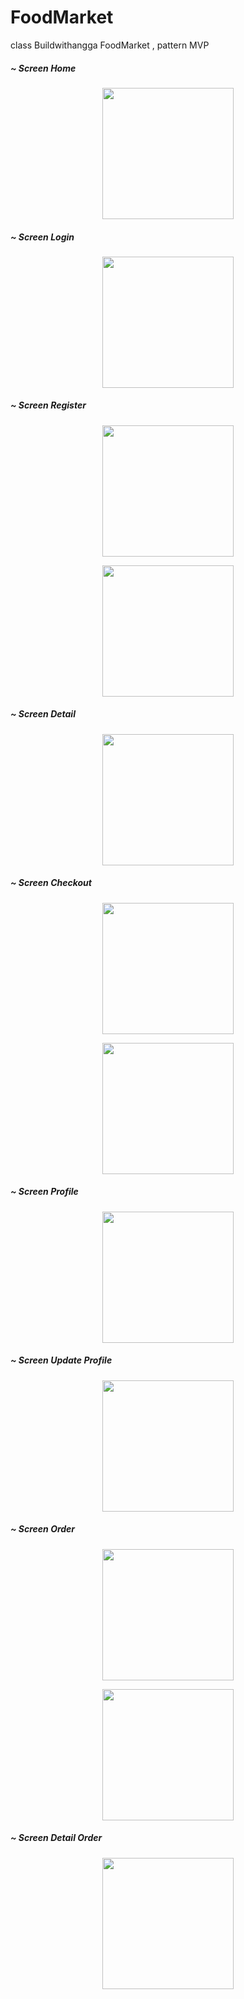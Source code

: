 # FoodMarket
class Buildwithangga FoodMarket , pattern MVP


##### ~ Screen Home
<p align=center> 
  <img src="https://github.com/hfdzafrnsyh/FoodMarket/blob/master/home.png" width=210px /> 
</p>


##### ~ Screen Login
<p align=center> 
  <img src="https://github.com/hfdzafrnsyh/FoodMarket/blob/master/login.png" width=210px /> 
</p>


##### ~ Screen Register
<p align=center> 
  <img src="https://github.com/hfdzafrnsyh/FoodMarket/blob/master/register.png" width=210px /> 
</p>

<p align=center> 
  <img src="https://github.com/hfdzafrnsyh/FoodMarket/blob/master/registerTwo.png" width=210px /> 
</p>


##### ~ Screen Detail
<p align=center> 
  <img src="https://github.com/hfdzafrnsyh/FoodMarket/blob/master/detail.png" width=210px /> 
</p>


##### ~ Screen Checkout
<p align=center> 
  <img src="https://github.com/hfdzafrnsyh/FoodMarket/blob/master/checkoutPayment.png" width=210px /> 
</p>

<p align=center> 
  <img src="https://github.com/hfdzafrnsyh/FoodMarket/blob/master/checkoutSuccess.png" width=210px /> 
</p>


##### ~ Screen Profile
<p align=center> 
  <img src="https://github.com/hfdzafrnsyh/FoodMarket/blob/master/profile.png" width=210px /> 
</p>

##### ~ Screen Update Profile
<p align=center> 
  <img src="https://github.com/hfdzafrnsyh/FoodMarket/blob/master/updateProfile.png" width=210px /> 
</p>


##### ~ Screen Order
<p align=center> 
  <img src="https://github.com/hfdzafrnsyh/FoodMarket/blob/master/orderProgress.png" width=210px /> 
</p>

<p align=center> 
  <img src="https://github.com/hfdzafrnsyh/FoodMarket/blob/master/orderPast.png" width=210px /> 
</p>

##### ~ Screen Detail Order
<p align=center> 
  <img src="https://github.com/hfdzafrnsyh/FoodMarket/blob/master/detailTransaction.png" width=210px /> 
</p>







